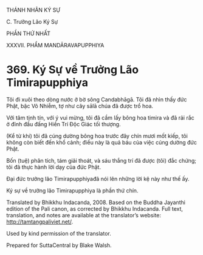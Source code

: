 THÁNH NHÂN KÝ SỰ

C. Trưởng Lão Ký Sự

PHẦN THỨ NHẤT

XXXVII. PHẨM MANDĀRAVAPUPPHIYA

# 369\. Ký Sự về Trưởng Lão Timirapupphiya

Tôi đi xuôi theo dòng nước ở bờ sông Candabhāgā. Tôi đã nhìn thấy đức Phật, bậc Vô Nhiễm, tợ như cây sālā chúa đã được trổ hoa.

Với tâm tịnh tín, với ý vui mừng, tôi đã cầm lấy bông hoa timira và đã rải rắc ở đỉnh đầu đấng Hiền Trí Độc Giác tối thượng.

(Kể từ khi) tôi đã cúng dường bông hoa trước đây chín mươi mốt kiếp, tôi không còn biết đến khổ cảnh; điều này là quả báu của việc cúng dường đức Phật.

Bốn (tuệ) phân tích, tám giải thoát, và sáu thắng trí đã được (tôi) đắc chứng; tôi đã thực hành lời dạy của đức Phật.

Đại đức trưởng lão Timirapupphiyađã nói lên những lời kệ này như thế ấy.

Ký sự về trưởng lão Timirapupphiya là phần thứ chín.

Translated by Bhikkhu Indacanda, 2008. Based on the Buddha Jayanthi edition of the Pali canon, as corrected by Bhikkhu Indacanda. Full text, translation, and notes are available at the translator’s website: http://tamtangpaliviet.net/.

Used by kind permission of the translator.

Prepared for SuttaCentral by Blake Walsh.